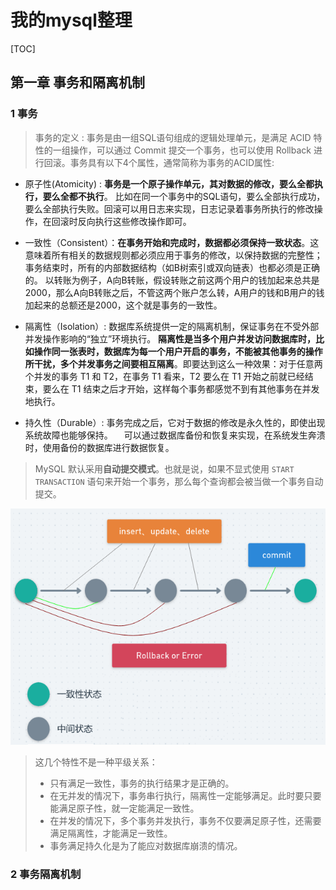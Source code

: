 # 我的mysql整理

[TOC]

## 第一章 事务和隔离机制

### 1 事务

> 事务的定义 : 事务是由一组SQL语句组成的逻辑处理单元，是满足 ACID 特性的一组操作，可以通过 Commit 提交一个事务，也可以使用 Rollback 进行回滚。事务具有以下4个属性，通常简称为事务的ACID属性:

- 原子性(Atomicity) : **事务是一个原子操作单元，其对数据的修改，要么全都执行，要么全都不执行**。 比如在同一个事务中的SQL语句，要么全部执行成功，要么全部执行失败。回滚可以用日志来实现，日志记录着事务所执行的修改操作，在回滚时反向执行这些修改操作即可。

- 一致性（Consistent）：**在事务开始和完成时，数据都必须保持一致状态**。这意味着所有相关的数据规则都必须应用于事务的修改，以保持数据的完整性；事务结束时，所有的内部数据结构（如B树索引或双向链表）也都必须是正确的。 以转账为例子，A向B转账，假设转账之前这两个用户的钱加起来总共是2000，那么A向B转账之后，不管这两个账户怎么转，A用户的钱和B用户的钱加起来的总额还是2000，这个就是事务的一致性。

- 隔离性（Isolation）: 数据库系统提供一定的隔离机制，保证事务在不受外部并发操作影响的“独立”环境执行。 **隔离性是当多个用户并发访问数据库时，比如操作同一张表时，数据库为每一个用户开启的事务，不能被其他事务的操作所干扰，多个并发事务之间要相互隔离**。即要达到这么一种效果：对于任意两个并发的事务 T1 和 T2，在事务 T1 看来，T2 要么在 T1 开始之前就已经结束，要么在 T1 结束之后才开始，这样每个事务都感觉不到有其他事务在并发地执行。

- 持久性（Durable）: 事务完成之后，它对于数据的修改是永久性的，即使出现系统故障也能够保持。 　可以通过数据库备份和恢复来实现，在系统发生奔溃时，使用备份的数据库进行数据恢复。

> MySQL 默认采用**自动提交模式**。也就是说，如果不显式使用 `START TRANSACTION` 语句来开始一个事务，那么每个查询都会被当做一个事务自动提交。

![事务](imagesMysql/shiwu_1.png)

> 这几个特性不是一种平级关系： 
> - 只有满足一致性，事务的执行结果才是正确的。 
> - 在无并发的情况下，事务串行执行，隔离性一定能够满足。此时要只要能满足原子性，就一定能满足一致性。
> - 在并发的情况下，多个事务并发执行，事务不仅要满足原子性，还需要满足隔离性，才能满足一致性。 
> - 事务满足持久化是为了能应对数据库崩溃的情况。

### 2 事务隔离机制
